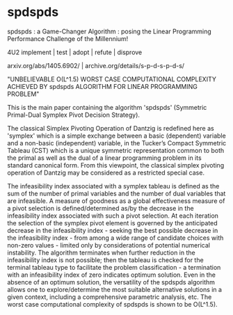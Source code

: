 # spdspds 

spdspds : a Game-Changer Algorithm : posing the Linear Programming Performance Challenge of the Millennium! 

4U2 implement | test | adopt | refute | disprove 

arxiv.org/abs/1405.6902/ | archive.org/details/s-p-d-s-p-d-s/ 

"UNBELIEVABLE O(L^1.5) WORST CASE COMPUTATIONAL COMPLEXITY ACHIEVED BY spdspds ALGORITHM FOR LINEAR PROGRAMMING PROBLEM" 

This is the main paper containing the algorithm 'spdspds' (Symmetric Primal-Dual Symplex Pivot Decision Strategy). 

The classical Simplex Pivoting Operation of Dantzig is redefined here as 'symplex' 
which is a simple exchange between a basic (dependent) variable and a non-basic (independent) variable, 
in the Tucker’s Compact Symmetric Tableau (CST) which is a unique symmetric representation 
common to both the primal as well as the dual of a 
linear programming problem in its standard canonical form.
From this viewpoint, the classical simplex pivoting operation of Dantzig may be considered as a restricted special case. 

The infeasibility index associated with a symplex tableau is defined as the sum of the number of primal variables and the number of dual variables that are infeasible. 
A measure of goodness as a global effectiveness measure of a pivot selection is defined/determined as/by the decrease in the infeasibility index associated with such a pivot selection. 
At each iteration the selection of the symplex pivot element is governed by the anticipated decrease in the infeasibility index - 
seeking the best possible decrease in the infeasibility index - 
from among a wide range of candidate choices with non-zero values - 
limited only by considerations of potential numerical instability. 
The algorithm terminates when further reduction in the infeasibility index is not possible; 
then the tableau is checked for the terminal tableau type to facilitate the problem classification - 
a termination with an infeasibility index of zero indicates optimum solution. 
Even in the absence of an optimum solution, the versatility of the spdspds algorithm allows one to explore/determine the most suitable alternative solutions in a given context, 
including a comprehensive parametric analysis, etc. 
The worst case computational complexity of spdspds is shown to be O(L^1.5).
